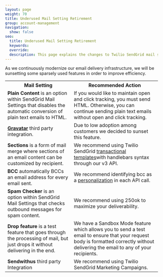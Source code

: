 ```yaml
---
layout: page
weight: 70
title: Underused Mail Setting Retirement
group: account-management
navigation:
  show: false
seo:
  title: Underused Mail Setting Retirement
  keywords:   
  override: 
  description: This page explains the changes to Twilio SendGrid mail settings coming in Q1 2020
---
```


As we continuously modernize our email delivery infrastructure, we will be sunsetting some sparsely used features in order to improve efficiency. 

<table>
  <tr>
    <th>Mail Setting</th>
    <th>Recommended Action</th>
  </tr>
  <tr>
    <td><span style="font-weight:bold">Plain Content</span> is an option within SendGrid Mail Settings that disables the automatic conversion of plain text emails to HTML.</td>
    <td>If you would like to maintain open and click tracking, you must send HTML. Otherwise, you can continue sending plain text emails without open and click tracking.</td>
  </tr>
  <tr>
    <td><span style="font-weight:bold"><a href="http://en.gravatar.com/">Gravatar</a></span> third party integration.</td>
    <td>Due to low adoption among customers we decided to sunset this feature.</td>
  </tr>
  <tr>
    <td><span style="font-weight:bold">Sections</span> is a form of mail merge where sections of an email content can be customized by recipient.</td>
    <td>We recommend using Twilio SendGrid <a href="https://sendgrid.com/docs/ui/sending-email/how-to-send-an-email-with-dynamic-transactional-templates/">transactional templates</a>with handlebars syntax through our v3 API.</td>
  </tr>
  <tr>
    <td><span style="font-weight:bold">BCC </span>automatically BCCs an email address for every email sent.</td>
    <td>We recommend identifying bcc as a <a href="https://sendgrid.com/docs/for-developers/sending-email/personalizations/#sending-a-single-email-to-a-single-recipient-with-a-cc-and-a-bcc">personalization</a> in each API call.</td>
  </tr>
  <tr>
    <td><span style="font-weight:bold">Spam Checker </span>is an option within SendGrid Mail Settings that checks outbound messages for spam content.</td>
    <td>We recommend using 250ok to maximize your deliverability.</td>
  </tr>
  <tr>
    <td><span style="font-weight:bold">Drop feature</span> is a test feature that goes through the processing of mail, but just drops it without delivering in the end.</td>
    <td>We have a Sandbox Mode feature which allows you to send a test email to ensure that your request body is formatted correctly without delivering the email to any of your recipients.</td>
  </tr>
  <tr>
    <td><span style="font-weight:bold">Sendwithus</span> third party Integration</td>
    <td>We recommend using Twilio SendGrid Marketing Campaigns.</td>
  </tr>
</table>